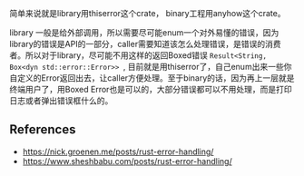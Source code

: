 简单来说就是library用thiserror这个crate， binary工程用anyhow这个crate。

library 一般是给外部调用，所以需要尽可能enum一个对外易懂的错误，因为library的错误是API的一部分，caller需要知道该怎么处理错误，是错误的消费者。所以对于library，尽可能不用这样的返回Boxed错误 `Result<String, Box<dyn std::error::Error>> `,  目前就是用thiserror了，自己enum出来一些你自定义的Error返回出去，让caller方便处理。至于binary的话，因为再上一层就是终端用户了，用Boxed Error也是可以的，大部分错误都可以不用处理，而是打印日志或者弹出错误框什么的。

## References

- https://nick.groenen.me/posts/rust-error-handling/
- https://www.sheshbabu.com/posts/rust-error-handling/
